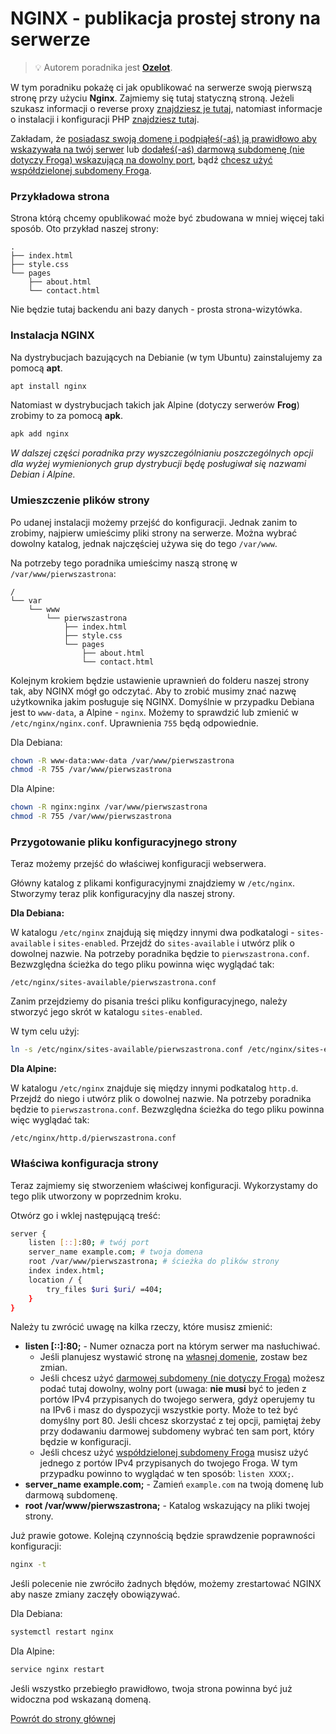 # NGINX - publikacja prostej strony na serwerze

> 💡 Autorem poradnika jest **[Ozelot](https://ozelot.ovh)**.

W tym poradniku pokażę ci jak opublikować na serwerze swoją pierwszą stronę przy użyciu **Nginx**. Zajmiemy się tutaj statyczną stroną. Jeżeli szukasz informacji o reverse proxy [znajdziesz je tutaj](/reverse_proxy_na_nginx/), natomiast informacje o instalacji i konfiguracji PHP [znajdziesz tutaj](/nginx_php_mysql).

Zakładam, że [posiadasz swoją domenę i podpiąłeś(-aś) ją prawidłowo aby wskazywała na twój serwer](/podpiecie_domeny_przez_cloudflare) lub [dodałeś(-aś) darmową subdomenę (nie dotyczy Froga) wskazującą na dowolny port](/darmowa_subdomena_dla_vps), bądź [chcesz użyć współdzielonej subdomeny Froga](/frog/#wsp%C3%B3%C5%82dzielona-subdomena).

### Przykładowa strona

Strona którą chcemy opublikować może być zbudowana w mniej więcej taki sposób. Oto przykład naszej strony:

```
.
├── index.html
├── style.css
└── pages
    ├── about.html
    └── contact.html
```

Nie będzie tutaj backendu ani bazy danych - prosta strona-wizytówka.

### Instalacja NGINX

Na dystrybucjach bazujących na Debianie (w tym Ubuntu) zainstalujemy za pomocą **apt**.

```bash
apt install nginx
```

Natomiast w dystrybucjach takich jak Alpine (dotyczy serwerów **Frog**) zrobimy to za pomocą **apk**.

```bash
apk add nginx
```

_W dalszej części poradnika przy wyszczególnianiu poszczególnych opcji dla wyżej wymienionych grup dystrybucji będę posługiwał się nazwami Debian i Alpine._

### Umieszczenie plików strony

Po udanej instalacji możemy przejść do konfiguracji. Jednak zanim to zrobimy, najpierw umieścimy pliki strony na serwerze. Można wybrać dowolny katalog, jednak najczęściej używa się do tego `/var/www`. 

Na potrzeby tego poradnika umieścimy naszą stronę w `/var/www/pierwszastrona`:

```
/
└── var
    └── www
        └── pierwszastrona
            ├── index.html
            ├── style.css
            └── pages
                ├── about.html
                └── contact.html
```

Kolejnym krokiem będzie ustawienie uprawnień do folderu naszej strony tak, aby NGINX mógł go odczytać. Aby to zrobić musimy znać nazwę użytkownika jakim posługuje się NGINX. Domyślnie w przypadku Debiana jest to `www-data`, a Alpine - `nginx`. Możemy to sprawdzić lub zmienić w `/etc/nginx/nginx.conf`. Uprawnienia `755` będą odpowiednie.

Dla Debiana:

```bash
chown -R www-data:www-data /var/www/pierwszastrona
chmod -R 755 /var/www/pierwszastrona
```

Dla Alpine:

```bash
chown -R nginx:nginx /var/www/pierwszastrona
chmod -R 755 /var/www/pierwszastrona
```

### Przygotowanie pliku konfiguracyjnego strony

Teraz możemy przejść do właściwej konfiguracji webserwera.

Główny katalog z plikami konfiguracyjnymi znajdziemy w `/etc/nginx`. Stworzymy teraz plik konfiguracyjny dla naszej strony.

**Dla Debiana:**

W katalogu `/etc/nginx` znajdują się między innymi dwa podkatalogi - `sites-available` i `sites-enabled`. Przejdź do `sites-available` i utwórz plik o dowolnej nazwie. Na potrzeby poradnika będzie to `pierwszastrona.conf`. Bezwzględna ścieżka do tego pliku powinna więc wyglądać tak:

```
/etc/nginx/sites-available/pierwszastrona.conf
```

Zanim przejdziemy do pisania treści pliku konfiguracyjnego, należy stworzyć jego skrót w katalogu `sites-enabled`.

W tym celu użyj:

```bash
ln -s /etc/nginx/sites-available/pierwszastrona.conf /etc/nginx/sites-enabled/
```


**Dla Alpine:**

W katalogu `/etc/nginx` znajduje się między innymi podkatalog `http.d`. Przejdź do niego i utwórz plik o dowolnej nazwie. Na potrzeby poradnika będzie to `pierwszastrona.conf`. Bezwzględna ścieżka do tego pliku powinna więc wyglądać tak:

```
/etc/nginx/http.d/pierwszastrona.conf
```

### Właściwa konfiguracja strony

Teraz zajmiemy się stworzeniem właściwej konfiguracji. Wykorzystamy do tego plik utworzony w poprzednim kroku. 

Otwórz go i wklej następującą treść:

```bash
server {
    listen [::]:80; # twój port
    server_name example.com; # twoja domena
    root /var/www/pierwszastrona; # ścieżka do plików strony
    index index.html;
    location / {
        try_files $uri $uri/ =404;
    }
}
```

Należy tu zwrócić uwagę na kilka rzeczy, które musisz zmienić:

- **listen [::]:80;** - Numer oznacza port na którym serwer ma nasłuchiwać.
  - Jeśli planujesz wystawić stronę na [własnej domenie](/podpiecie_domeny_przez_cloudflare), zostaw bez zmian.
  - Jeśli chcesz użyć [darmowej subdomeny (nie dotyczy Froga)](/darmowa_subdomena_dla_vps) możesz podać tutaj dowolny, wolny port (uwaga: **nie musi** być to jeden z portów IPv4 przypisanych do twojego serwera, gdyż operujemy tu na IPv6 i masz do dyspozycji wszystkie porty. Może to też być domyślny port 80. Jeśli chcesz skorzystać z tej opcji, pamiętaj żeby przy dodawaniu darmowej subdomeny wybrać ten sam port, który będzie w konfiguracji.
  - Jeśli chcesz użyć [współdzielonej subdomeny Froga](/frog/#wsp%C3%B3%C5%82dzielona-subdomena) musisz użyć jednego z portów IPv4 przypisanych do twojego Froga. W tym przypadku powinno to wyglądać w ten sposób: `listen XXXX;`.
- **server_name example.com;** - Zamień `example.com` na twoją domenę lub darmową subdomenę.
- **root /var/www/pierwszastrona;** - Katalog wskazujący na pliki twojej strony.

Już prawie gotowe. Kolejną czynnością będzie sprawdzenie poprawności konfiguracji:

```bash
nginx -t
```

Jeśli polecenie nie zwróciło żadnych błędów, możemy zrestartować NGINX aby nasze zmiany zaczęły obowiązywać.

Dla Debiana:

```bash
systemctl restart nginx
```

Dla Alpine:

```bash
service nginx restart
```

Jeśli wszystko przebiegło prawidłowo, twoja strona powinna być już widoczna pod wskazaną domeną.

[Powrót do strony głównej](/)
